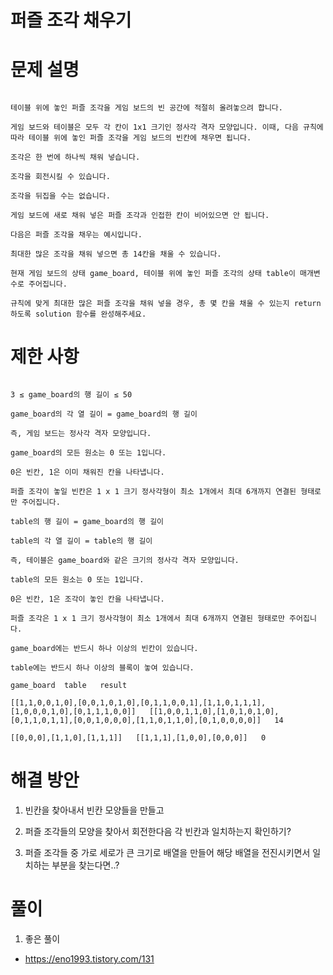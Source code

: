 # 퍼즐 조각 채우기

# 문제 설명

```

테이블 위에 놓인 퍼즐 조각을 게임 보드의 빈 공간에 적절히 올려놓으려 합니다.

게임 보드와 테이블은 모두 각 칸이 1x1 크기인 정사각 격자 모양입니다. 이때, 다음 규칙에 따라 테이블 위에 놓인 퍼즐 조각을 게임 보드의 빈칸에 채우면 됩니다.

조각은 한 번에 하나씩 채워 넣습니다.

조각을 회전시킬 수 있습니다.

조각을 뒤집을 수는 없습니다.

게임 보드에 새로 채워 넣은 퍼즐 조각과 인접한 칸이 비어있으면 안 됩니다.

다음은 퍼즐 조각을 채우는 예시입니다.

최대한 많은 조각을 채워 넣으면 총 14칸을 채울 수 있습니다.

현재 게임 보드의 상태 game_board, 테이블 위에 놓인 퍼즐 조각의 상태 table이 매개변수로 주어집니다. 

규칙에 맞게 최대한 많은 퍼즐 조각을 채워 넣을 경우, 총 몇 칸을 채울 수 있는지 return 하도록 solution 함수를 완성해주세요.

```

# 제한 사항

```

3 ≤ game_board의 행 길이 ≤ 50

game_board의 각 열 길이 = game_board의 행 길이

즉, 게임 보드는 정사각 격자 모양입니다.

game_board의 모든 원소는 0 또는 1입니다.

0은 빈칸, 1은 이미 채워진 칸을 나타냅니다.

퍼즐 조각이 놓일 빈칸은 1 x 1 크기 정사각형이 최소 1개에서 최대 6개까지 연결된 형태로만 주어집니다.

table의 행 길이 = game_board의 행 길이

table의 각 열 길이 = table의 행 길이

즉, 테이블은 game_board와 같은 크기의 정사각 격자 모양입니다.

table의 모든 원소는 0 또는 1입니다.

0은 빈칸, 1은 조각이 놓인 칸을 나타냅니다.

퍼즐 조각은 1 x 1 크기 정사각형이 최소 1개에서 최대 6개까지 연결된 형태로만 주어집니다.

game_board에는 반드시 하나 이상의 빈칸이 있습니다.

table에는 반드시 하나 이상의 블록이 놓여 있습니다.

game_board	table	result

[[1,1,0,0,1,0],[0,0,1,0,1,0],[0,1,1,0,0,1],[1,1,0,1,1,1],[1,0,0,0,1,0],[0,1,1,1,0,0]]	[[1,0,0,1,1,0],[1,0,1,0,1,0],[0,1,1,0,1,1],[0,0,1,0,0,0],[1,1,0,1,1,0],[0,1,0,0,0,0]]	14

[[0,0,0],[1,1,0],[1,1,1]]	[[1,1,1],[1,0,0],[0,0,0]]	0

```


# 해결 방안

1. 빈칸을 찾아내서 빈칸 모양들을 만들고

2. 퍼즐 조각들의 모양을 찾아서 회전한다음 각 빈칸과 일치하는지 확인하기?

3. 퍼즐 조각들 중 가로 세로가 큰 크기로 배열을 만들어 해당 배열을 전진시키면서 일치하는 부분을 찾는다면..?

# 풀이

1. 좋은 풀이

- https://eno1993.tistory.com/131